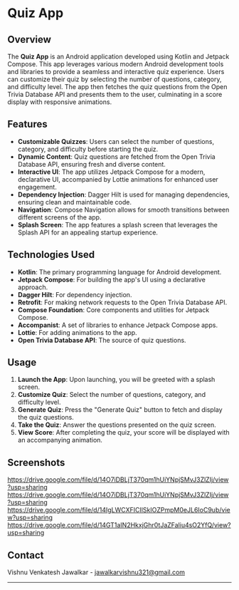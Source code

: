# Quiz App

## Overview

The **Quiz App** is an Android application developed using Kotlin and Jetpack Compose. This app leverages various modern Android development tools and libraries to provide a seamless and interactive quiz experience. Users can customize their quiz by selecting the number of questions, category, and difficulty level. The app then fetches the quiz questions from the Open Trivia Database API and presents them to the user, culminating in a score display with responsive animations.

## Features

- **Customizable Quizzes**: Users can select the number of questions, category, and difficulty before starting the quiz.
- **Dynamic Content**: Quiz questions are fetched from the Open Trivia Database API, ensuring fresh and diverse content.
- **Interactive UI**: The app utilizes Jetpack Compose for a modern, declarative UI, accompanied by Lottie animations for enhanced user engagement.
- **Dependency Injection**: Dagger Hilt is used for managing dependencies, ensuring clean and maintainable code.
- **Navigation**: Compose Navigation allows for smooth transitions between different screens of the app.
- **Splash Screen**: The app features a splash screen that leverages the Splash API for an appealing startup experience.

## Technologies Used

- **Kotlin**: The primary programming language for Android development.
- **Jetpack Compose**: For building the app's UI using a declarative approach.
- **Dagger Hilt**: For dependency injection.
- **Retrofit**: For making network requests to the Open Trivia Database API.
- **Compose Foundation**: Core components and utilities for Jetpack Compose.
- **Accompanist**: A set of libraries to enhance Jetpack Compose apps.
- **Lottie**: For adding animations to the app.
- **Open Trivia Database API**: The source of quiz questions.



## Usage

1. **Launch the App**: Upon launching, you will be greeted with a splash screen.
2. **Customize Quiz**: Select the number of questions, category, and difficulty level.
3. **Generate Quiz**: Press the "Generate Quiz" button to fetch and display the quiz questions.
4. **Take the Quiz**: Answer the questions presented on the quiz screen.
5. **View Score**: After completing the quiz, your score will be displayed with an accompanying animation.

## Screenshots
https://drive.google.com/file/d/14O7iDBLjT370qm1hUiYNpjSMvJ3ZlZIj/view?usp=sharing
https://drive.google.com/file/d/14O7iDBLjT370qm1hUiYNpjSMvJ3ZlZIj/view?usp=sharing
https://drive.google.com/file/d/14IgLWCXFICIlSkIOZPmpM0eJL6IoC9ub/view?usp=sharing
https://drive.google.com/file/d/14GT1aIN2HkxjGhr0tJaZFaliu4sO2YfQ/view?usp=sharing


## Contact

Vishnu Venkatesh Jawalkar - jawalkarvishnu321@gmail.com

---
